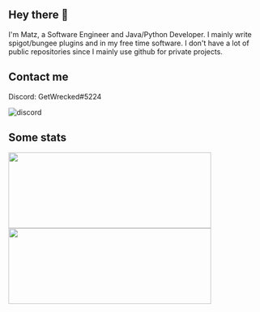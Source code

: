 ## Hey there 👋
I'm Matz, a Software Engineer and Java/Python Developer. I mainly write spigot/bungee plugins and in my free time software. I don't have a lot of public repositories since I mainly use github for private projects.

## Contact me

Discord: GetWrecked#5224

![discord](https://discord.c99.nl/widget/theme-1/323345531764080640.png)

## Some stats
<a href="https://github.com/MatzHilven">
  <img align="center" width="400" height="150" src="https://github-readme-stats.vercel.app/api?username=MatzHilven&show_icons=true&theme=dracula&count_private=true&include_all_commits=true&custom_title=My GitHub Stats" />
</a>
<a href="https://github.com/MatzHilven">
  <img align="center" width="400" height="150" src="https://github-readme-stats.vercel.app/api/top-langs/?username=MatzHilven&theme=dracula&include_all_commits=true" />
</a>
